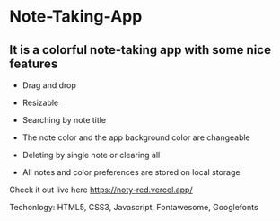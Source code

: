 # Note-Taking-App
 

## It is a colorful note-taking app with some nice features

- Drag and drop 

- Resizable 

- Searching by note title

- The note color and the app background color are changeable

- Deleting by single note or clearing all

- All notes and color preferences are stored on local storage

Check it out live here https://noty-red.vercel.app/

Techonlogy: HTML5, CSS3, Javascript, Fontawesome, Googlefonts


